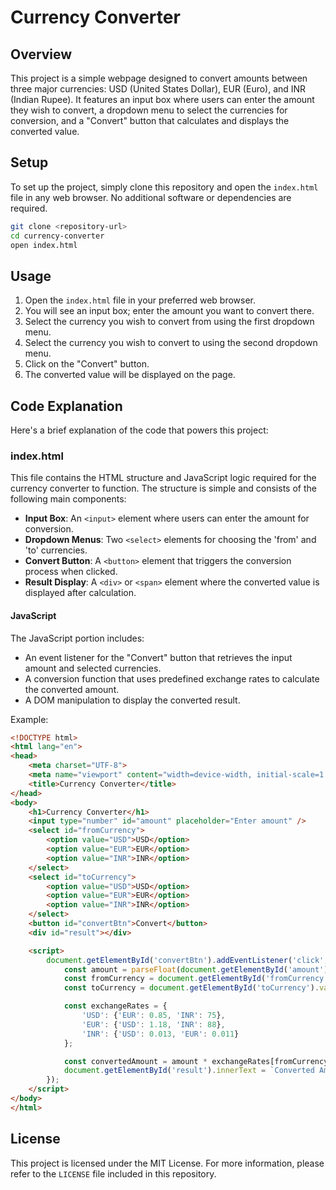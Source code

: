 # Currency Converter

## Overview

This project is a simple webpage designed to convert amounts between three major currencies: USD (United States Dollar), EUR (Euro), and INR (Indian Rupee). It features an input box where users can enter the amount they wish to convert, a dropdown menu to select the currencies for conversion, and a "Convert" button that calculates and displays the converted value.

## Setup

To set up the project, simply clone this repository and open the `index.html` file in any web browser. No additional software or dependencies are required.

```bash
git clone <repository-url>
cd currency-converter
open index.html
```

## Usage

1. Open the `index.html` file in your preferred web browser.
2. You will see an input box; enter the amount you want to convert there.
3. Select the currency you wish to convert from using the first dropdown menu.
4. Select the currency you wish to convert to using the second dropdown menu.
5. Click on the "Convert" button.
6. The converted value will be displayed on the page.

## Code Explanation

Here's a brief explanation of the code that powers this project:

### index.html

This file contains the HTML structure and JavaScript logic required for the currency converter to function. The structure is simple and consists of the following main components:

- **Input Box**: An `<input>` element where users can enter the amount for conversion.
- **Dropdown Menus**: Two `<select>` elements for choosing the 'from' and 'to' currencies.
- **Convert Button**: A `<button>` element that triggers the conversion process when clicked.
- **Result Display**: A `<div>` or `<span>` element where the converted value is displayed after calculation.

#### JavaScript

The JavaScript portion includes:

- An event listener for the "Convert" button that retrieves the input amount and selected currencies.
- A conversion function that uses predefined exchange rates to calculate the converted amount.
- A DOM manipulation to display the converted result.

Example:
```html
<!DOCTYPE html>
<html lang="en">
<head>
    <meta charset="UTF-8">
    <meta name="viewport" content="width=device-width, initial-scale=1.0">
    <title>Currency Converter</title>
</head>
<body>
    <h1>Currency Converter</h1>
    <input type="number" id="amount" placeholder="Enter amount" />
    <select id="fromCurrency">
        <option value="USD">USD</option>
        <option value="EUR">EUR</option>
        <option value="INR">INR</option>
    </select>
    <select id="toCurrency">
        <option value="USD">USD</option>
        <option value="EUR">EUR</option>
        <option value="INR">INR</option>
    </select>
    <button id="convertBtn">Convert</button>
    <div id="result"></div>

    <script>
        document.getElementById('convertBtn').addEventListener('click', function() {
            const amount = parseFloat(document.getElementById('amount').value);
            const fromCurrency = document.getElementById('fromCurrency').value;
            const toCurrency = document.getElementById('toCurrency').value;

            const exchangeRates = {
                'USD': {'EUR': 0.85, 'INR': 75},
                'EUR': {'USD': 1.18, 'INR': 88},
                'INR': {'USD': 0.013, 'EUR': 0.011}
            };

            const convertedAmount = amount * exchangeRates[fromCurrency][toCurrency];
            document.getElementById('result').innerText = `Converted Amount: ${convertedAmount.toFixed(2)} ${toCurrency}`;
        });
    </script>
</body>
</html>
```

## License

This project is licensed under the MIT License. For more information, please refer to the `LICENSE` file included in this repository.